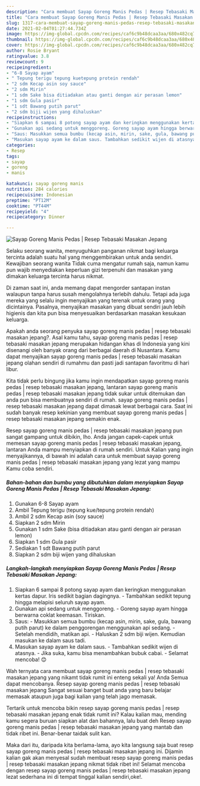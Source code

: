 ```yaml
---
description: "Cara membuat Sayap Goreng Manis Pedas | Resep Tebasaki Masakan Jepang yang enak dan Mudah Dibuat"
title: "Cara membuat Sayap Goreng Manis Pedas | Resep Tebasaki Masakan Jepang yang enak dan Mudah Dibuat"
slug: 1317-cara-membuat-sayap-goreng-manis-pedas-resep-tebasaki-masakan-jepang-yang-enak-dan-mudah-dibuat
date: 2021-02-04T01:27:44.734Z
image: https://img-global.cpcdn.com/recipes/caf6c9b48dcaa3aa/680x482cq70/sayap-goreng-manis-pedas-resep-tebasaki-masakan-jepang-foto-resep-utama.jpg
thumbnail: https://img-global.cpcdn.com/recipes/caf6c9b48dcaa3aa/680x482cq70/sayap-goreng-manis-pedas-resep-tebasaki-masakan-jepang-foto-resep-utama.jpg
cover: https://img-global.cpcdn.com/recipes/caf6c9b48dcaa3aa/680x482cq70/sayap-goreng-manis-pedas-resep-tebasaki-masakan-jepang-foto-resep-utama.jpg
author: Rosie Bryant
ratingvalue: 3.8
reviewcount: 9
recipeingredient:
- "6-8 Sayap ayam"
- " Tepung terigu tepung kuetepung protein rendah"
- "2 sdm Kecap asin soy sauce"
- "2 sdm Mirin"
- "1 sdm Sake bisa ditiadakan atau ganti dengan air perasan lemon"
- "1 sdm Gula pasir"
- "1 sdt Bawang putih parut"
- "2 sdm biji wijen yang dihaluskan"
recipeinstructions:
- "Siapkan 6 sampai 8 potong sayap ayam dan keringkan menggunakan kertas dapur. Iris sedikit bagian dagingnya. Tambahkan sedikit tepung hingga melapisi seluruh sayap ayam."
- "Gunakan api sedang untuk menggoreng. Goreng sayap ayam hingga berwarna coklat keemasan. Tiriskan."
- "Saus: Masukkan semua bumbu (kecap asin, mirin, sake, gula, bawang putih parut) ke dalam penggorengan menggunakan api sedang. Setelah mendidih, matikan api. Haluskan 2 sdm biji wijen. Kemudian masukan ke dalam saus tadi."
- "Masukan sayap ayam ke dalam saus. Tambahkan sedikit wijen di atasnya. Jika suka, kamu bisa menambahkan bubuk cabai.  Selamat mencoba! 😊"
categories:
- Resep
tags:
- sayap
- goreng
- manis

katakunci: sayap goreng manis 
nutrition: 284 calories
recipecuisine: Indonesian
preptime: "PT12M"
cooktime: "PT44M"
recipeyield: "4"
recipecategory: Dinner

---
```



![Sayap Goreng Manis Pedas | Resep Tebasaki Masakan Jepang](https://img-global.cpcdn.com/recipes/caf6c9b48dcaa3aa/680x482cq70/sayap-goreng-manis-pedas-resep-tebasaki-masakan-jepang-foto-resep-utama.jpg)

Selaku seorang wanita, menyuguhkan panganan nikmat bagi keluarga tercinta adalah suatu hal yang menggembirakan untuk anda sendiri. Kewajiban seorang  wanita Tidak cuma mengatur rumah saja, namun kamu pun wajib menyediakan keperluan gizi terpenuhi dan masakan yang dimakan keluarga tercinta harus nikmat.

Di zaman  saat ini, anda memang dapat mengorder santapan instan walaupun tanpa harus susah mengolahnya terlebih dahulu. Tetapi ada juga mereka yang selalu ingin menyajikan yang terenak untuk orang yang dicintainya. Pasalnya, menyajikan masakan yang dibuat sendiri jauh lebih higienis dan kita pun bisa menyesuaikan berdasarkan masakan kesukaan keluarga. 



Apakah anda seorang penyuka sayap goreng manis pedas | resep tebasaki masakan jepang?. Asal kamu tahu, sayap goreng manis pedas | resep tebasaki masakan jepang merupakan hidangan khas di Indonesia yang kini disenangi oleh banyak orang dari berbagai daerah di Nusantara. Kamu dapat menyajikan sayap goreng manis pedas | resep tebasaki masakan jepang olahan sendiri di rumahmu dan pasti jadi santapan favoritmu di hari libur.

Kita tidak perlu bingung jika kamu ingin mendapatkan sayap goreng manis pedas | resep tebasaki masakan jepang, lantaran sayap goreng manis pedas | resep tebasaki masakan jepang tidak sukar untuk ditemukan dan anda pun bisa membuatnya sendiri di rumah. sayap goreng manis pedas | resep tebasaki masakan jepang dapat dimasak lewat berbagai cara. Saat ini sudah banyak resep kekinian yang membuat sayap goreng manis pedas | resep tebasaki masakan jepang semakin enak.

Resep sayap goreng manis pedas | resep tebasaki masakan jepang pun sangat gampang untuk dibikin, lho. Anda jangan capek-capek untuk memesan sayap goreng manis pedas | resep tebasaki masakan jepang, lantaran Anda mampu menyiapkan di rumah sendiri. Untuk Kalian yang ingin menyajikannya, di bawah ini adalah cara untuk membuat sayap goreng manis pedas | resep tebasaki masakan jepang yang lezat yang mampu Kamu coba sendiri.

<!--inarticleads1-->

##### Bahan-bahan dan bumbu yang dibutuhkan dalam menyiapkan Sayap Goreng Manis Pedas | Resep Tebasaki Masakan Jepang:

1. Gunakan 6-8 Sayap ayam
1. Ambil  Tepung terigu (tepung kue/tepung protein rendah)
1. Ambil 2 sdm Kecap asin (soy sauce)
1. Siapkan 2 sdm Mirin
1. Gunakan 1 sdm Sake (bisa ditiadakan atau ganti dengan air perasan lemon)
1. Siapkan 1 sdm Gula pasir
1. Sediakan 1 sdt Bawang putih parut
1. Siapkan 2 sdm biji wijen yang dihaluskan




<!--inarticleads2-->

##### Langkah-langkah menyiapkan Sayap Goreng Manis Pedas | Resep Tebasaki Masakan Jepang:

1. Siapkan 6 sampai 8 potong sayap ayam dan keringkan menggunakan kertas dapur. Iris sedikit bagian dagingnya. - Tambahkan sedikit tepung hingga melapisi seluruh sayap ayam.
1. Gunakan api sedang untuk menggoreng. - Goreng sayap ayam hingga berwarna coklat keemasan. Tiriskan.
1. Saus: - Masukkan semua bumbu (kecap asin, mirin, sake, gula, bawang putih parut) ke dalam penggorengan menggunakan api sedang. - Setelah mendidih, matikan api. - Haluskan 2 sdm biji wijen. Kemudian masukan ke dalam saus tadi.
1. Masukan sayap ayam ke dalam saus. - Tambahkan sedikit wijen di atasnya. - Jika suka, kamu bisa menambahkan bubuk cabai.  - Selamat mencoba! 😊




Wah ternyata cara membuat sayap goreng manis pedas | resep tebasaki masakan jepang yang nikamt tidak rumit ini enteng sekali ya! Anda Semua dapat mencobanya. Resep sayap goreng manis pedas | resep tebasaki masakan jepang Sangat sesuai banget buat anda yang baru belajar memasak ataupun juga bagi kalian yang telah jago memasak.

Tertarik untuk mencoba bikin resep sayap goreng manis pedas | resep tebasaki masakan jepang enak tidak rumit ini? Kalau kalian mau, mending kamu segera buruan siapkan alat dan bahannya, lalu buat deh Resep sayap goreng manis pedas | resep tebasaki masakan jepang yang mantab dan tidak ribet ini. Benar-benar taidak sulit kan. 

Maka dari itu, daripada kita berlama-lama, ayo kita langsung saja buat resep sayap goreng manis pedas | resep tebasaki masakan jepang ini. Dijamin kalian gak akan menyesal sudah membuat resep sayap goreng manis pedas | resep tebasaki masakan jepang nikmat tidak ribet ini! Selamat mencoba dengan resep sayap goreng manis pedas | resep tebasaki masakan jepang lezat sederhana ini di tempat tinggal kalian sendiri,oke!.

